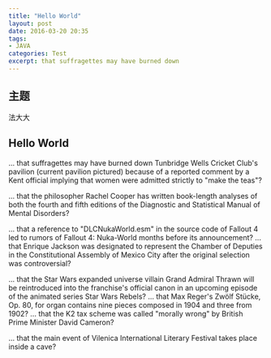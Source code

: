 ```yaml
---
title: "Hello World"
layout: post
date: 2016-03-20 20:35
tags:
- JAVA
categories: Test
excerpt: that suffragettes may have burned down 
---
```


## 主题
法大大

## Hello World

... that suffragettes may have burned down Tunbridge Wells Cricket Club's pavilion (current pavilion pictured) because of a reported comment by a Kent official implying that women were admitted strictly to "make the teas"?

... that the philosopher Rachel Cooper has written book-length analyses of both the fourth and fifth editions of the Diagnostic and Statistical Manual of Mental Disorders?

... that a reference to "DLCNukaWorld.esm" in the source code of Fallout 4 led to rumors of Fallout 4: Nuka-World months before its announcement?
... that Enrique Jackson was designated to represent the Chamber of Deputies in the Constitutional Assembly of Mexico City after the original selection was controversial?

... that the Star Wars expanded universe villain Grand Admiral Thrawn will be reintroduced into the franchise's official canon in an upcoming episode of the animated series Star Wars Rebels?
... that Max Reger's Zwölf Stücke, Op. 80, for organ contains nine pieces composed in 1904 and three from 1902?
... that the K2 tax scheme was called "morally wrong" by British Prime Minister David Cameron?

... that the main event of Vilenica International Literary Festival takes place inside a cave?